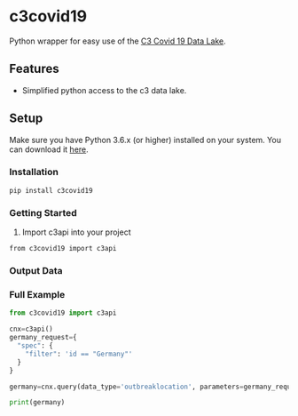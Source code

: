 c3covid19
==========
Python wrapper for easy use of the [C3 Covid 19 Data Lake](https://c3.ai/covid-19-api-documentation/#section/Using-C3.ai-APIs).

Features
--------

- Simplified python access to the c3 data lake.

Setup
----------

Make sure you have Python 3.6.x (or higher) installed on your system. You can download it [here](https://www.python.org/downloads/).

### Installation

```
pip install c3covid19
```

### Getting Started
1) Import c3api into your project
```
from c3covid19 import c3api
```



### Output Data




### Full Example
```py
from c3covid19 import c3api

cnx=c3api()
germany_request={
  "spec": {
    "filter": 'id == "Germany"'
  }
}

germany=cnx.query(data_type='outbreaklocation', parameters=germany_request)

print(germany)
```
